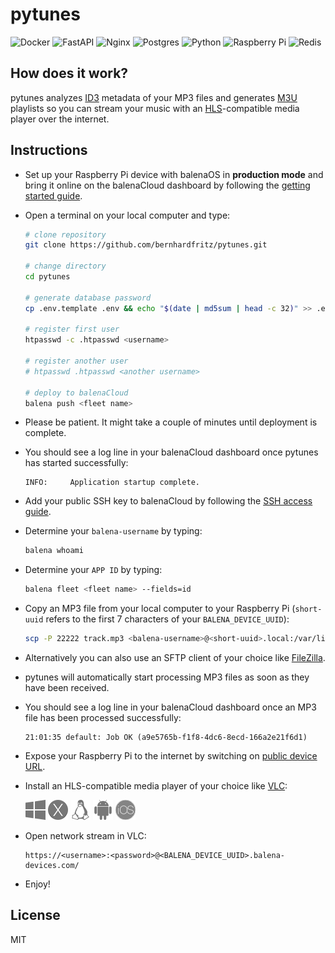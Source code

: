 # pytunes

![Docker](https://img.shields.io/badge/docker-%230db7ed.svg?style=for-the-badge&logo=docker&logoColor=white)
![FastAPI](https://img.shields.io/badge/FastAPI-005571?style=for-the-badge&logo=fastapi)
![Nginx](https://img.shields.io/badge/nginx-%23009639.svg?style=for-the-badge&logo=nginx&logoColor=white)
![Postgres](https://img.shields.io/badge/postgres-%23316192.svg?style=for-the-badge&logo=postgresql&logoColor=white)
![Python](https://img.shields.io/badge/python-3670A0?style=for-the-badge&logo=python&logoColor=ffdd54)
![Raspberry Pi](https://img.shields.io/badge/-RaspberryPi-C51A4A?style=for-the-badge&logo=Raspberry-Pi)
![Redis](https://img.shields.io/badge/redis-%23DD0031.svg?style=for-the-badge&logo=redis&logoColor=white)

## How does it work?

pytunes analyzes [ID3](https://en.wikipedia.org/wiki/ID3) metadata of your MP3 files and generates [M3U](https://en.wikipedia.org/wiki/M3U) playlists so you can stream your music with an [HLS](https://en.wikipedia.org/wiki/HTTP_Live_Streaming)-compatible media player over the internet.

## Instructions

- Set up your Raspberry Pi device with balenaOS in **production mode** and bring it online on the balenaCloud dashboard by following the [getting started guide](https://docs.balena.io/learn/getting-started/).
- Open a terminal on your local computer and type:

  ```bash
  # clone repository
  git clone https://github.com/bernhardfritz/pytunes.git

  # change directory
  cd pytunes

  # generate database password
  cp .env.template .env && echo "$(date | md5sum | head -c 32)" >> .env

  # register first user
  htpasswd -c .htpasswd <username>

  # register another user
  # htpasswd .htpasswd <another username>

  # deploy to balenaCloud
  balena push <fleet name>
  ```

- Please be patient. It might take a couple of minutes until deployment is complete.
- You should see a log line in your balenaCloud dashboard once pytunes has started successfully:
  ```
  INFO:     Application startup complete.
  ```
- Add your public SSH key to balenaCloud by following the [SSH access guide](https://docs.balena.io/learn/manage/ssh-access/#add-an-ssh-key-to-balenacloud).
- Determine your `balena-username` by typing:
  ```bash
  balena whoami
  ```
- Determine your `APP ID` by typing:
  ```bash
  balena fleet <fleet name> --fields=id
  ```
- Copy an MP3 file from your local computer to your Raspberry Pi (`short-uuid` refers to the first 7 characters of your `BALENA_DEVICE_UUID`):
  ```bash
  scp -P 22222 track.mp3 <balena-username>@<short-uuid>.local:/var/lib/docker/volumes/<APP ID>_pytunes-data/_data/
  ```
- Alternatively you can also use an SFTP client of your choice like [FileZilla](https://filezilla-project.org/).
- pytunes will automatically start processing MP3 files as soon as they have been received.
- You should see a log line in your balenaCloud dashboard once an MP3 file has been processed successfully:
  ```
  21:01:35 default: Job OK (a9e5765b-f1f8-4dc6-8ecd-166a2e21f6d1)
  ```
- Expose your Raspberry Pi to the internet by switching on [public device URL](https://docs.balena.io/learn/manage/actions/#public-device-url).
- Install an HLS-compatible media player of your choice like [VLC](https://www.videolan.org/vlc/):

  [![Windows](windows.png)](https://www.videolan.org/vlc/download-windows.html)
  [![macOS](macos.png)](https://www.videolan.org/vlc/download-macosx.html)
  [![Linux](linux.png)](https://www.videolan.org/vlc/#download)
  [![Android](android.png)](https://www.videolan.org/vlc/download-android.html)
  [![iOS](ios.png)](https://www.videolan.org/vlc/download-ios.html)

- Open network stream in VLC:
  ```
  https://<username>:<password>@<BALENA_DEVICE_UUID>.balena-devices.com/
  ```
- Enjoy!

## License

MIT
